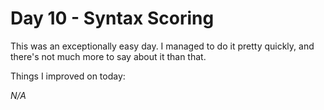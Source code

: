 # Day 10 - Syntax Scoring

This was an exceptionally easy day. I managed to do it pretty quickly, and there's not much more to say about it than that.

Things I improved on today:

_N/A_
